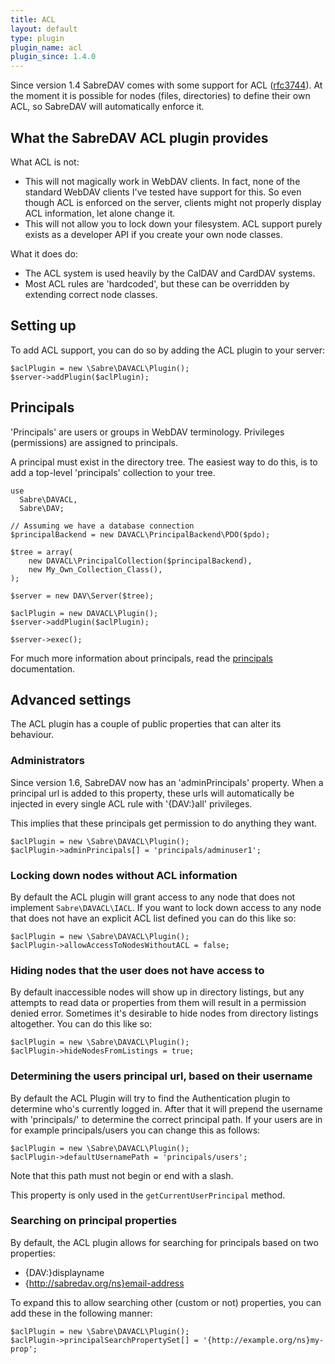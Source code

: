 ```yaml
---
title: ACL
layout: default
type: plugin
plugin_name: acl
plugin_since: 1.4.0
---
```


Since version 1.4 SabreDAV comes with some support for ACL ([rfc3744][1]). At the
moment it is possible for nodes (files, directories) to define their own ACL,
so SabreDAV will automatically enforce it.

What the SabreDAV ACL plugin provides
-------------------------------------

What ACL is not:

* This will not magically work in WebDAV clients. In fact, none of the standard WebDAV clients I've tested have support for this. So even though ACL is enforced on the server, clients might not properly display ACL information, let alone change it.
* This will not allow you to lock down your filesystem. ACL support purely exists as a developer API if you create your own node classes.

What it does do:

  * The ACL system is used heavily by the CalDAV and CardDAV systems.
  * Most ACL rules are 'hardcoded', but these can be overridden by extending correct node classes.

Setting up
----------

To add ACL support, you can do so by adding the ACL plugin to your server:

    $aclPlugin = new \Sabre\DAVACL\Plugin();
    $server->addPlugin($aclPlugin);

Principals
----------

'Principals' are users or groups in WebDAV terminology. Privileges
(permissions) are assigned to principals.

A principal must exist in the directory tree. The easiest way to do this, is
to add a top-level 'principals' collection to your tree.

    use
      Sabre\DAVACL,
      Sabre\DAV;

    // Assuming we have a database connection
    $principalBackend = new DAVACL\PrincipalBackend\PDO($pdo);

    $tree = array(
        new DAVACL\PrincipalCollection($principalBackend),
        new My_Own_Collection_Class(),
    );

    $server = new DAV\Server($tree);

    $aclPlugin = new DAVACL\Plugin();
    $server->addPlugin($aclPlugin);

    $server->exec();

For much more information about principals, read the [principals][2]
documentation.


Advanced settings
-----------------

The ACL plugin has a couple of public properties that can alter its behaviour.

### Administrators

Since version 1.6, SabreDAV now has an 'adminPrincipals' property. When a
principal url is added to this property, these urls will automatically be
injected in every single ACL rule with '{DAV:}all' privileges.

This implies that these principals get permission to do anything they want.

    $aclPlugin = new \Sabre\DAVACL\Plugin();
    $aclPlugin->adminPrincipals[] = 'principals/adminuser1';

### Locking down nodes without ACL information


By default the ACL plugin will grant access to any node that does not
implement `Sabre\DAVACL\IACL`. If you want to lock down access to any node
that does not have an explicit ACL list defined you can do this like so:

    $aclPlugin = new \Sabre\DAVACL\Plugin();
    $aclPlugin->allowAccessToNodesWithoutACL = false;

### Hiding nodes that the user does not have access to

By default inaccessible nodes will show up in directory listings, but any
attempts to read data or properties from them will result in a permission
denied error. Sometimes it's desirable to hide nodes from directory listings
altogether. You can do this like so:

    $aclPlugin = new \Sabre\DAVACL\Plugin();
    $aclPlugin->hideNodesFromListings = true;

### Determining the users principal url, based on their username

By default the ACL Plugin will try to find the Authentication plugin to
determine who's currently logged in. After that it will prepend the username
with 'principals/' to determine the correct principal path. If your users
are in for example principals/users you can change this as follows:

    $aclPlugin = new \Sabre\DAVACL\Plugin();
    $aclPlugin->defaultUsernamePath = 'principals/users';

Note that this path must not begin or end with a slash.

This property is only used in the `getCurrentUserPrincipal` method.

### Searching on principal properties

By default, the ACL plugin allows for searching for principals based on two
properties:

  * {DAV:}displayname
  * {http://sabredav.org/ns}email-address

To expand this to allow searching other (custom or not) properties, you can
add these in the following manner:

    $aclPlugin = new \Sabre\DAVACL\Plugin();
    $aclPlugin->principalSearchPropertySet[] = '{http://example.org/ns}my-prop';

[1]: https://tools.ietf.org/html/rfc3744
[2]: /dav/principals/
